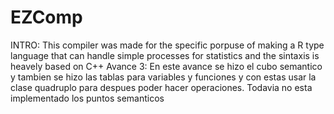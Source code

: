 # EZComp
INTRO:
This compiler was made for the specific porpuse of making a R type language that can handle simple processes for statistics and the sintaxis is heavely based on C++
Avance 3:
En este avance se hizo el cubo semantico y tambien se hizo las tablas para variables y funciones y con estas usar la clase quadruplo para despues poder hacer operaciones. Todavia no esta implementado los puntos semanticos

